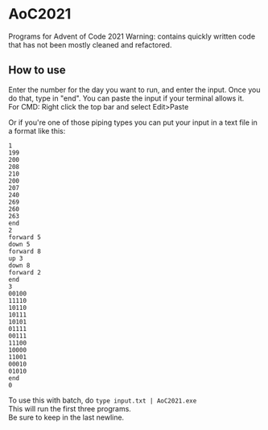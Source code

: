 # AoC2021
Programs for Advent of Code 2021
Warning: contains quickly written code that has not been mostly cleaned and refactored.


## How to use
Enter the number for the day you want to run, and enter the input. Once you do that, type in "end".
You can paste the input if your terminal allows it.  
For CMD: Right click the top bar and select Edit>Paste

Or if you're one of those piping types you can put your input in a text file in a format like this:  
```
1
199
200
208
210
200
207
240
269
260
263
end
2
forward 5
down 5
forward 8
up 3
down 8
forward 2
end
3
00100
11110
10110
10111
10101
01111
00111
11100
10000
11001
00010
01010
end
0

```
To use this with batch, do `type input.txt | AoC2021.exe`  
This will run the first three programs.  
Be sure to keep in the last newline.
